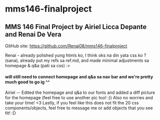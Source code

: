 # mms146-finalproject

## MMS 146 Final Project by Airiel Licca Depante and Renai De Vera
GitHub site: https://github.com/Renai08/mms146-finalproject

Renai - already polished yung htmls ko, I think oks na din yata css ko ? (sana), already put my refs sa ref.md, and made minimal adjustments sa homepage & q&a (pati sa css) :> 

#### will still need to connect homepage and q&a sa nav bar and we're pretty much good to go ig ^^

Airiel -- Edited the homepage and q&a to our fonts and added a diff picture for the homepage (feel free to use another pic too! :)) Also no worries and take your time! <3 Lastly, if you feel like this does not fit the 20 css components/objects, feel free to message me or add objects that you see fit! :D
